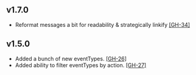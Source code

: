 ## v1.7.0

* Reformat messages a bit for readability & strategically linkify
  [[GH-34]](https://github.com/hubot-scripts/hubot-github-repo-event-notifier/pull/34)

## v1.5.0

* Added a bunch of new eventTypes.
  [[GH-26]](https://github.com/hubot-scripts/hubot-github-repo-event-notifier/pull/26)
* Added ability to filter eventTypes by action.
  [[GH-27]](https://github.com/hubot-scripts/hubot-github-repo-event-notifier/pull/27)
